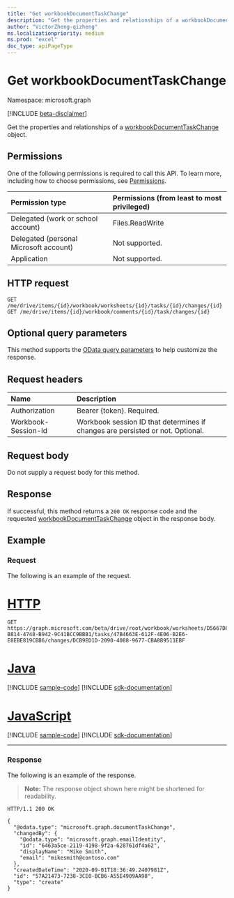 ```yaml
---
title: "Get workbookDocumentTaskChange"
description: "Get the properties and relationships of a workbookDocumentTaskChange object."
author: "VictorZheng-qizheng"
ms.localizationpriority: medium
ms.prod: "excel"
doc_type: apiPageType
---
```


# Get workbookDocumentTaskChange

Namespace: microsoft.graph

[!INCLUDE [beta-disclaimer](../../includes/beta-disclaimer.md)]

Get the properties and relationships of a [workbookDocumentTaskChange](../resources/workbookdocumenttaskchange.md) object.

## Permissions

One of the following permissions is required to call this API. To learn more, including how to choose permissions, see [Permissions](/graph/permissions-reference).

|Permission type      | Permissions (from least to most privileged)              |
|:--------------------|:---------------------------------------------------------|
|Delegated (work or school account) | Files.ReadWrite    |
|Delegated (personal Microsoft account) | Not supported.    |
|Application | Not supported. |

## HTTP request

<!-- { "blockType": "ignored" } -->
```http
GET /me/drive/items/{id}/workbook/worksheets/{id}/tasks/{id}/changes/{id}
GET /me/drive/items/{id}/workbook/comments/{id}/task/changes/{id}
```
## Optional query parameters

This method supports the [OData query parameters](/graph/query-parameters) to help customize the response.

## Request headers

| Name      |Description|
|:----------|:----------|
| Authorization  | Bearer {token}. Required. |
| Workbook-Session-Id  | Workbook session ID that determines if changes are persisted or not. Optional.|

## Request body

Do not supply a request body for this method.

## Response

If successful, this method returns a `200 OK` response code and the requested [workbookDocumentTaskChange](../resources/workbookdocumenttaskchange.md) object in the response body.

## Example

### Request

The following is an example of the request.

# [HTTP](#tab/http)
<!-- {
  "blockType": "request",
  "name": "get_workbookDocumentTaskChange"
}-->
```msgraph-interactive
GET https://graph.microsoft.com/beta/drive/root/workbook/worksheets/D5667D8C-B814-4748-B942-9C41BCC9BBB1/tasks/47B4663E-612F-4E06-B2E6-E8EBE819CBB6/changes/DCB9ED1D-2090-4088-9677-CBA8B9511EBF
```

# [Java](#tab/java)
[!INCLUDE [sample-code](../includes/snippets/java/get-workbookdocumenttaskchange-java-snippets.md)]
[!INCLUDE [sdk-documentation](../includes/snippets/snippets-sdk-documentation-link.md)]

# [JavaScript](#tab/javascript)
[!INCLUDE [sample-code](../includes/snippets/javascript/get-workbookdocumenttaskchange-javascript-snippets.md)]
[!INCLUDE [sdk-documentation](../includes/snippets/snippets-sdk-documentation-link.md)]

---

### Response

The following is an example of the response.

>**Note:** The response object shown here might be shortened for readability.
<!-- {
  "blockType": "response",
  "truncated": true,
  "@odata.type": "microsoft.graph.workbookDocumentTaskChange"
} -->
```http
HTTP/1.1 200 OK

{
  "@odata.type": "microsoft.graph.documentTaskChange",
  "changedBy": {
    "@odata.type": "microsoft.graph.emailIdentity",
    "id": "6463a5ce-2119-4198-9f2a-628761df4a62",
    "displayName": "Mike Smith",
    "email": "mikesmith@contoso.com"
  },
  "createdDateTime": "2020-09-01T18:36:49.2407981Z",
  "id": "57A21473-7238-3CE0-BCB6-A55E4909AA98",
  "type": "create"
}
```
